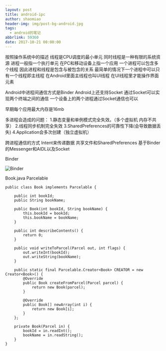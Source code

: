 ```yaml
---
layout: post
title: android-ipc
author: shaomiao
header-img: img/post-bg-android.jpg
tags:
  - android的笔记
abbrlink: 59360
date: 2017-10-21 00:00:00
---
```

按照操作系统中的描述
线程是CPU调度的最小单元 同时线程是一种有限的系统资源
进程一般指一个执行单元 在PC和移动设备上指一个应用 
一个进程可以包含多个线程  因此进程和线程是包含与被包含的关系
最简单的情况下一个进程中可以只有一个线程即主线程 在Android里面主线程也叫UI线程 在UI线程里才能操作界面元素 

Android中进程间通信方式是Binder
Android上还支持Socket 通过Socket可以实现两个终端之间的通信 一个设备上的两个进程通过Socket通信也可以

早期每个应用最大内存是16mb

多进程会造成的问题：
1.静态变量和单例模式完全失效。（多个虚拟机 内存不共享）
2.线程同步机制完全失效
3.SharedPreferences的可靠性下降(会导致数据丢失)
4.Application会多次创建（独立虚拟机）

跨进程通信的方式
Intent来传递数据
共享文件和SharedPreferences
基于Binder的Messenger和AIDL以及Socket


Binder

![Binder](http://upload-images.jianshu.io/upload_images/2590671-50d08153c674e6d5.png?imageMogr2/auto-orient/strip%7CimageView2/2/w/1240)

Book.java   Parcelable 

	public class Book implements Parcelable {

		public int bookId;
		public String bookName;

		public Book(int bookId, String bookName) {
			this.bookId = bookId;
			this.bookName = bookName;
		}

		public int describeContents() {
			return 0;
		}

		public void writeToParcel(Parcel out, int flags) {
			out.writeInt(bookId);
			out.writeString(bookName);
		}

		public static final Parcelable.Creator<Book> CREATOR = new Creator<Book>() {
			@Override
			public Book createFromParcel(Parcel parcel) {
				return new Book(parcel);
			}

			@Override
			public Book[] newArray(int i) {
				return new Book[i];
			}
		};

		private Book(Parcel in) {
			bookId = in.readInt();
			bookName = in.readString();
		}
	}





